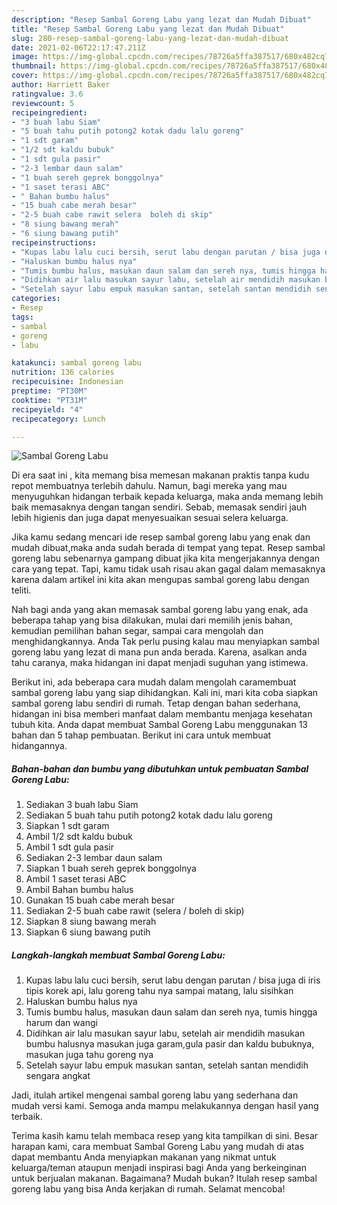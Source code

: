 ```yaml
---
description: "Resep Sambal Goreng Labu yang lezat dan Mudah Dibuat"
title: "Resep Sambal Goreng Labu yang lezat dan Mudah Dibuat"
slug: 280-resep-sambal-goreng-labu-yang-lezat-dan-mudah-dibuat
date: 2021-02-06T22:17:47.211Z
image: https://img-global.cpcdn.com/recipes/78726a5ffa387517/680x482cq70/sambal-goreng-labu-foto-resep-utama.jpg
thumbnail: https://img-global.cpcdn.com/recipes/78726a5ffa387517/680x482cq70/sambal-goreng-labu-foto-resep-utama.jpg
cover: https://img-global.cpcdn.com/recipes/78726a5ffa387517/680x482cq70/sambal-goreng-labu-foto-resep-utama.jpg
author: Harriett Baker
ratingvalue: 3.6
reviewcount: 5
recipeingredient:
- "3 buah labu Siam"
- "5 buah tahu putih potong2 kotak dadu lalu goreng"
- "1 sdt garam"
- "1/2 sdt kaldu bubuk"
- "1 sdt gula pasir"
- "2-3 lembar daun salam"
- "1 buah sereh geprek bonggolnya"
- "1 saset terasi ABC"
- " Bahan bumbu halus"
- "15 buah cabe merah besar"
- "2-5 buah cabe rawit selera  boleh di skip"
- "8 siung bawang merah"
- "6 siung bawang putih"
recipeinstructions:
- "Kupas labu lalu cuci bersih, serut labu dengan parutan / bisa juga di iris tipis korek api, lalu goreng tahu nya sampai matang, lalu sisihkan"
- "Haluskan bumbu halus nya"
- "Tumis bumbu halus, masukan daun salam dan sereh nya, tumis hingga harum dan wangi"
- "Didihkan air lalu masukan sayur labu, setelah air mendidih masukan bumbu halusnya masukan juga garam,gula pasir dan kaldu bubuknya, masukan juga tahu goreng nya"
- "Setelah sayur labu empuk masukan santan, setelah santan mendidih sengara angkat"
categories:
- Resep
tags:
- sambal
- goreng
- labu

katakunci: sambal goreng labu 
nutrition: 136 calories
recipecuisine: Indonesian
preptime: "PT30M"
cooktime: "PT31M"
recipeyield: "4"
recipecategory: Lunch

---
```



![Sambal Goreng Labu](https://img-global.cpcdn.com/recipes/78726a5ffa387517/680x482cq70/sambal-goreng-labu-foto-resep-utama.jpg)

Di era  saat ini , kita memang bisa memesan makanan praktis tanpa kudu repot membuatnya terlebih dahulu. Namun, bagi mereka yang mau menyuguhkan hidangan terbaik kepada keluarga, maka anda memang lebih baik memasaknya dengan tangan sendiri. Sebab, memasak sendiri jauh lebih higienis dan juga dapat menyesuaikan sesuai selera keluarga.

Jika kamu sedang mencari ide resep sambal goreng labu yang enak dan mudah dibuat,maka anda sudah berada di tempat yang tepat. Resep sambal goreng labu  sebenarnya gampang dibuat jika kita mengerjakannya dengan cara yang tepat. Tapi, kamu tidak usah risau akan gagal dalam memasaknya 
karena dalam artikel ini kita akan mengupas sambal goreng labu dengan teliti.  



Nah bagi anda yang akan memasak sambal goreng labu yang enak, ada beberapa tahap yang bisa dilakukan, mulai dari memilih jenis bahan, kemudian pemilihan bahan segar, sampai cara mengolah dan menghidangkannya. Anda Tak perlu pusing kalau mau menyiapkan sambal goreng labu yang lezat di mana pun anda berada. Karena, asalkan anda  tahu caranya, maka hidangan ini dapat menjadi suguhan yang istimewa.

Berikut ini, ada beberapa cara mudah dalam mengolah caramembuat sambal goreng labu yang siap dihidangkan. Kali ini, mari kita coba siapkan sambal goreng labu sendiri di rumah. Tetap dengan bahan sederhana, hidangan ini bisa memberi manfaat dalam membantu menjaga kesehatan tubuh kita. Anda dapat membuat Sambal Goreng Labu menggunakan 13 bahan dan 5 tahap pembuatan. Berikut ini cara untuk membuat hidangannya.

<!--inarticleads1-->

##### Bahan-bahan dan bumbu yang dibutuhkan untuk pembuatan Sambal Goreng Labu:

1. Sediakan 3 buah labu Siam
1. Sediakan 5 buah tahu putih potong2 kotak dadu lalu goreng
1. Siapkan 1 sdt garam
1. Ambil 1/2 sdt kaldu bubuk
1. Ambil 1 sdt gula pasir
1. Sediakan 2-3 lembar daun salam
1. Siapkan 1 buah sereh geprek bonggolnya
1. Ambil 1 saset terasi ABC
1. Ambil  Bahan bumbu halus
1. Gunakan 15 buah cabe merah besar
1. Sediakan 2-5 buah cabe rawit (selera / boleh di skip)
1. Siapkan 8 siung bawang merah
1. Siapkan 6 siung bawang putih




<!--inarticleads2-->

##### Langkah-langkah membuat Sambal Goreng Labu:

1. Kupas labu lalu cuci bersih, serut labu dengan parutan / bisa juga di iris tipis korek api, lalu goreng tahu nya sampai matang, lalu sisihkan
1. Haluskan bumbu halus nya
1. Tumis bumbu halus, masukan daun salam dan sereh nya, tumis hingga harum dan wangi
1. Didihkan air lalu masukan sayur labu, setelah air mendidih masukan bumbu halusnya masukan juga garam,gula pasir dan kaldu bubuknya, masukan juga tahu goreng nya
1. Setelah sayur labu empuk masukan santan, setelah santan mendidih sengara angkat




Jadi, itulah artikel mengenai  sambal goreng labu  yang sederhana dan mudah versi kami. Semoga anda mampu melakukannya dengan hasil yang terbaik. 

Terima kasih kamu telah membaca resep yang kita tampilkan di sini. Besar harapan kami, cara membuat  Sambal Goreng Labu yang mudah di atas dapat membantu Anda menyiapkan makanan yang nikmat untuk keluarga/teman ataupun menjadi inspirasi bagi Anda yang berkeinginan untuk berjualan makanan. Bagaimana? Mudah bukan? Itulah resep sambal goreng labu yang bisa Anda kerjakan di rumah. Selamat mencoba!

